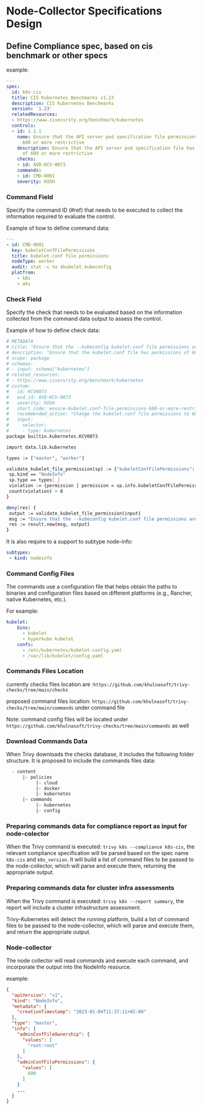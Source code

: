 # Node-Collector Specifications Design

## Define Compliance spec, based on cis benchmark or other specs

example:

```yaml
---
spec:
  id: k8s-cis
  title: CIS Kubernetes Benchmarks v1.23
  description: CIS Kubernetes Benchmarks
  version: '1.23'
  relatedResources:
  - https://www.cisecurity.org/benchmark/kubernetes
  controls:
  - id: 1.1.1
    name: Ensure that the API server pod specification file permissions are set to
      600 or more restrictive
    description: Ensure that the API server pod specification file has permissions
      of 600 or more restrictive
    checks:
    - id: AVD-KCV-0073
    commands:
    - id: CMD-0001
    severity: HIGH

```

### Command Field

Specify the command ID (#ref) that needs to be executed to collect the information required to evaluate the control.

Example of how to define command data:

```yaml
---
- id: CMD-0001
  key: kubeletConfFilePermissions
  title: kubelet.conf file permissions
  nodeType: worker
  audit: stat -c %a $kubelet.kubeconfig
  platfrom:
    - k8s
    - aks
```

### Check Field

Specify the check that needs to be evaluated based on the information collected from the command data output to assess the control.

Example of how to define check data:

```sh
# METADATA
# title: "Ensure that the --kubeconfig kubelet.conf file permissions are set to 600 or more restrictive"
# description: "Ensure that the kubelet.conf file has permissions of 600 or more restrictive."
# scope: package
# schemas:
# - input: schema["kubernetes"]
# related_resources:
# - https://www.cisecurity.org/benchmark/kubernetes
# custom:
#   id: KCV0073
#   avd_id: AVD-KCV-0073
#   severity: HIGH
#   short_code: ensure-kubelet.conf-file-permissions-600-or-more-restrictive.
#   recommended_action: "Change the kubelet.conf file permissions to 600 or more restrictive if exist"
#   input:
#     selector:
#     - type: kubernetes
package builtin.kubernetes.KCV0073

import data.lib.kubernetes

types := ["master", "worker"]

validate_kubelet_file_permission(sp) := {"kubeletConfFilePermissions": violation} {
 sp.kind == "NodeInfo"
 sp.type == types[_]
 violation := {permission | permission = sp.info.kubeletConfFilePermissions.values[_]; permission > 600}
 count(violation) > 0
}

deny[res] {
 output := validate_kubelet_file_permission(input)
 msg := "Ensure that the --kubeconfig kubelet.conf file permissions are set to 600 or more restrictive"
 res := result.new(msg, output)
}
```

It is also require to a support to subtype node-info:

```yaml
subtypes:
 - kind: nodeinfo
```

### Command Config Files

The commands use a configuration file that helps obtain the paths to binaries and configuration files based on different platforms (e.g., Rancher, native Kubernetes, etc.).

For example:

```yaml
kubelet:
    bins:
      - kubelet
      - hyperkube kubelet
    confs:
      - /etc/kubernetes/kubelet-config.yaml
      - /var/lib/kubelet/config.yaml
```

### Commands Files Location

currently checks files location are :`https://github.com/khulnasoft/trivy-checks/tree/main/checks`

proposed command files location: `https://github.com/khulnasoft/trivy-checks/tree/main/commands`
under command file

Note: command config files will be located under `https://github.com/khulnasoft/trivy-checks/tree/main/commands` as well

### Download Commands Data

When Trivy downloads the checks database, it includes the following folder structure. It is proposed to include the commands files data:

```sh
  - content
      |- policies
           |- cloud
           |- docker
           |- kubernetes
      |- commands
           |- kubernetes  
           |- config
```

### Preparing commands data for compliance report as input for node-colector

When the Trivy command is executed: `trivy k8s --compliance k8s-cis`, the relevant compliance specification will be parsed based on the spec name `k8s-cis` and `k8s_version`. It will build a list of command files to be passed to the node-collector, which will parse and execute them, returning the appropriate output.


### Preparing commands data for cluster infra assessments

When the Trivy command is executed: `trivy k8s --report summary`, the report will include a cluster infrastructure assessment.

Trivy-Kubernetes will detect the running platform, build a list of command files to be passed to the node-collector, which will parse and execute them, and return the appropriate output.

### Node-collector

The node collector will read commands and execute each command, and incorporate the output into the NodeInfo resource.

example:

```json
{
  "apiVersion": "v1",
  "kind": "NodeInfo",
  "metadata": {
    "creationTimestamp": "2023-01-04T11:37:11+02:00"
  },
  "type": "master",
  "info": {
    "adminConfFileOwnership": {
      "values": [
        "root:root"
      ]
    },
    "adminConfFilePermissions": {
      "values": [
        600
      ]
    }
    ...
  }
}
```
